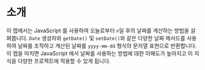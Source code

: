 # 소개

이 랩에서는 JavaScript 를 사용하여 오늘로부터 `n`일 후의 날짜를 계산하는 방법을 살펴봅니다. `Date` 생성자와 `getDate()` 및 `setDate()`와 같은 다양한 날짜 메서드를 사용하여 날짜를 조작하고 계산된 날짜를 `yyyy-mm-dd` 형식의 문자열 표현으로 반환합니다. 이 랩을 마치면 JavaScript 에서 날짜를 사용하는 방법에 대한 이해도가 높아지고 이 지식을 다양한 프로젝트에 적용할 수 있게 됩니다.
